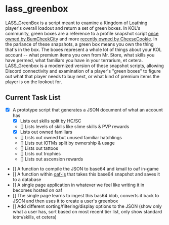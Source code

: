 # lass_greenbox

LASS_GreenBox is a script meant to examine a Kingdom of Loathing player's overall loadout and return a set of green boxes. In KOL's community, green boxes are a reference to a profile snapshot script [once owned by BumCheekCity](http://forums.kingdomofloathing.com/vb/showthread.php?t=179109) and more [recently owned by CheeseCookie](http://forums.kingdomofloathing.com/vb/showthread.php?t=218735). In the parlance of these snapshots, a green box means you own the thing that's in the box. The boxes represent a whole lot of things about your KOL account -- what premium items you own from Mr. Store, what skills you have permed, what familiars you have in your terrarium, et cetera. LASS_Greenbox is a modernized version of these snapshot scripts, allowing Discord connectivity and examination of a player's "green boxes" to figure out what that player needs to buy next, or what kind of premium items the player is on the lookout for.

## Current Task List

- [x] A prototype script that generates a JSON document of what an account has
  - [x] Lists out skills split by HC/SC
  - [] Lists levels of skills like slime skills & PVP rewards
  - [x] Lists out owned familiars
  - [] Lists out owned but unused familiar hatchlings
  - [] Lists out IOTMs split by ownership & usage
  - [] Lists out tattoos
  - [] Lists out trophies
  - [] Lists out ascension rewards
- [] A function to compile the JSON to base64 and kmail to oaf in-game
- [] A function within [oaf-js](https://github.com/Loathing-Associates-Scripting-Society/oaf-js) that takes this base64 snapshot and saves it to a database
- [] A single page application in whatever we feel like writing it in becomes hosted on oaf
- [] The single page learns to ingest this bas64 blob, converts it back to JSON and then uses it to create a user's greenbox
- [] Add different sorting/filtering/display options to the JSON (show only what a user has, sort based on most recent tier list, only show standard iotm/skills, et cetera)
